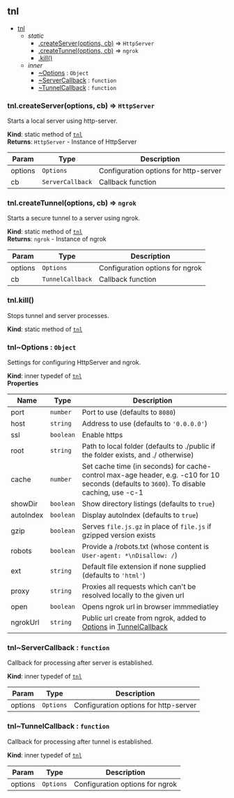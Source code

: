 <a name="module_tnl"></a>

## tnl

* [tnl](#module_tnl)
    * _static_
        * [.createServer(options, cb)](#module_tnl.createServer) ⇒ <code>HttpServer</code>
        * [.createTunnel(options, cb)](#module_tnl.createTunnel) ⇒ <code>ngrok</code>
        * [.kill()](#module_tnl.kill)
    * _inner_
        * [~Options](#module_tnl..Options) : <code>Object</code>
        * [~ServerCallback](#module_tnl..ServerCallback) : <code>function</code>
        * [~TunnelCallback](#module_tnl..TunnelCallback) : <code>function</code>

<a name="module_tnl.createServer"></a>

### tnl.createServer(options, cb) ⇒ <code>HttpServer</code>
Starts a local server using http-server.

**Kind**: static method of <code>[tnl](#module_tnl)</code>  
**Returns**: <code>HttpServer</code> - Instance of HttpServer  

| Param | Type | Description |
| --- | --- | --- |
| options | <code>Options</code> | Configuration options for http-server |
| cb | <code>ServerCallback</code> | Callback function |

<a name="module_tnl.createTunnel"></a>

### tnl.createTunnel(options, cb) ⇒ <code>ngrok</code>
Starts a secure tunnel to a server using ngrok.

**Kind**: static method of <code>[tnl](#module_tnl)</code>  
**Returns**: <code>ngrok</code> - Instance of ngrok  

| Param | Type | Description |
| --- | --- | --- |
| options | <code>Options</code> | Configuration options for ngrok |
| cb | <code>TunnelCallback</code> | Callback function |

<a name="module_tnl.kill"></a>

### tnl.kill()
Stops tunnel and server processes.

**Kind**: static method of <code>[tnl](#module_tnl)</code>  
<a name="module_tnl..Options"></a>

### tnl~Options : <code>Object</code>
Settings for configuring HttpServer and ngrok.

**Kind**: inner typedef of <code>[tnl](#module_tnl)</code>  
**Properties**

| Name | Type | Description |
| --- | --- | --- |
| port | <code>number</code> | Port to use (defaults to `8080`) |
| host | <code>string</code> | Address to use (defaults to `'0.0.0.0'`) |
| ssl | <code>boolean</code> | Enable https |
| root | <code>string</code> | Path to local folder (defaults to ./public if the folder exists, and ./ otherwise) |
| cache | <code>number</code> | Set cache time (in seconds) for cache-control max-age header, e.g. -c10 for 10 seconds (defaults to `3600`). To disable caching, use -c-1 |
| showDir | <code>boolean</code> | Show directory listings (defaults to `true`) |
| autoIndex | <code>boolean</code> | Display autoIndex (defaults to `true`) |
| gzip | <code>boolean</code> | Serves `file.js.gz` in place of `file.js` if gzipped version exists |
| robots | <code>boolean</code> | Provide a /robots.txt (whose content is `User-agent: *\nDisallow: /`) |
| ext | <code>string</code> | Default file extension if none supplied (defaults to `'html'`) |
| proxy | <code>string</code> | Proxies all requests which can't be resolved locally to the given url |
| open | <code>boolean</code> | Opens ngrok url in browser immmediatley |
| ngrokUrl | <code>string</code> | Public url create from ngrok, added to [Options](Options) in [TunnelCallback](TunnelCallback) |

<a name="module_tnl..ServerCallback"></a>

### tnl~ServerCallback : <code>function</code>
Callback for processing after server is established.

**Kind**: inner typedef of <code>[tnl](#module_tnl)</code>  

| Param | Type | Description |
| --- | --- | --- |
| options | <code>Options</code> | Configuration options for http-server |

<a name="module_tnl..TunnelCallback"></a>

### tnl~TunnelCallback : <code>function</code>
Callback for processing after tunnel is established.

**Kind**: inner typedef of <code>[tnl](#module_tnl)</code>  

| Param | Type | Description |
| --- | --- | --- |
| options | <code>Options</code> | Configuration options for ngrok |


